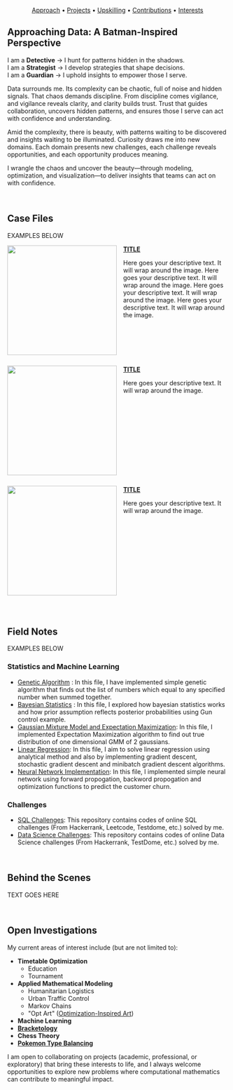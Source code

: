 <p align="center">
  <a href="#approaching-data-a-batman-inspired-perspective">Approach</a> • 
  <a href="#case-files">Projects</a> • 
  <a href="#field-notes">Upskilling</a> • 
  <a href="#behind-the-scenes">Contributions</a> • 
  <a href="#open-investigations">Interests</a>
</p>

## Approaching Data: A Batman-Inspired Perspective

I am a **Detective**  → I hunt for patterns hidden in the shadows.  
I am a **Strategist** → I develop strategies that shape decisions.  
I am a **Guardian**   → I uphold insights to empower those I serve.

Data surrounds me. Its complexity can be chaotic, full of noise and hidden signals. That chaos demands discipline. From discipline comes vigilance, and vigilance reveals clarity, and clarity builds trust. Trust that guides collaboration, uncovers hidden patterns, and ensures those I serve can act with confidence and understanding.

Amid the complexity, there is beauty, with patterns waiting to be discovered and insights waiting to be illuminated. Curiosity draws me into new domains. Each domain presents new challenges, each challenge reveals opportunities, and each opportunity produces meaning.

I wrangle the chaos and uncover the beauty—through modeling, optimization, and visualization—to deliver insights that teams can act on with confidence.

<br />

## Case Files

EXAMPLES BELOW

<img src="https://github.com/archd3sai/Portfolio/blob/master/Images/telecom.jpg" align="left" width="250" style="margin-right: 15px; margin-bottom: 10px;">

**[TITLE](https://github.com/archd3sai/Customer-Survival-Analysis-and-Churn-Prediction)**

Here goes your descriptive text. It will wrap around the image. Here goes your descriptive text. It will wrap around the image. Here goes your descriptive text. It will wrap around the image. Here goes your descriptive text. It will wrap around the image.
<br clear="all">

<img src="https://github.com/archd3sai/Portfolio/blob/master/Images/telecom.jpg" align="left" width="250" style="margin-right: 15px; margin-bottom: 10px;">

**[TITLE](https://github.com/archd3sai/Customer-Survival-Analysis-and-Churn-Prediction)**

Here goes your descriptive text. It will wrap around the image.
<br clear="all">

<img src="https://github.com/archd3sai/Portfolio/blob/master/Images/telecom.jpg" align="left" width="250" style="margin-right: 15px; margin-bottom: 10px;">

**[TITLE](https://github.com/archd3sai/Customer-Survival-Analysis-and-Churn-Prediction)**

Here goes your descriptive text. It will wrap around the image.
<br clear="all">

<br />

## Field Notes

EXAMPLES BELOW

### Statistics and Machine Learning
- [Genetic Algorithm](https://github.com/archd3sai/Statistical-Methods/blob/master/genetic-algorithm.ipynb) : In this file, I have implemented simple genetic algorithm that finds out the list of numbers which equal to any specified number when summed together.
- [Bayesian Statistics](https://github.com/archd3sai/Statistical-Methods/blob/master/Bayesian%20Statistics.ipynb) : In this file, I explored how bayesian statistics works and how prior assumption reflects posterior probabilities using Gun control example. 
- [Gaussian Mixture Model and Expectation Maximization](https://github.com/archd3sai/Statistical-Methods/blob/master/GMM-EM.ipynb): In this file, I implemented Expectation Maximization algorithm to find out true distribution of one dimensional GMM of 2 gaussians.
- [Linear Regression](https://github.com/archd3sai/Statistical-Methods/blob/master/Linear%20Regression.ipynb): In this file, I aim to solve linear regression using analytical method and also by implementing gradient descent, stochastic gradient descent and minibatch gradient descent algorithms. 
- [Neural Network Implementation](https://github.com/archd3sai/Statistical-Methods/blob/master/NN%20Implementation.ipynb): In this file, I implemented simple neural network using forward propogation, backword propogation and optimization functions to predict the customer churn.
 
### Challenges
- [SQL Challenges](https://github.com/archd3sai/SQL): This repository contains codes of online SQL challenges (From Hackerrank, Leetcode, Testdome, etc.) solved by me.
- [Data Science Challenges](https://github.com/archd3sai/DS-Challenges): This repository contains codes of online Data Science challenges (From Hackerrank, TestDome, etc.) solved by me.
 
<br />

## Behind the Scenes

TEXT GOES HERE

<br />

## Open Investigations

My current areas of interest include (but are not limited to):

- **Timetable Optimization**
  - Education
  - Tournament
- **Applied Mathematical Modeling**
  - Humanitarian Logistics
  - Urban Traffic Control
  - Markov Chains
  - "Opt Art" ([Optimization-Inspired Art](https://www.jstor.org/stable/j.ctvh8qxtt))
- **Machine Learning**
- **[Bracketology](https://www.researchgate.net/publication/228435078_Bracketology_How_can_math_help)**
- **Chess Theory**
- **[Pokemon Type Balancing](https://www.youtube.com/watch?v=f4OY4qhCI04)**

I am open to collaborating on projects (academic, professional, or exploratory) that bring these interests to life, and I always welcome opportunities to explore new problems where computational mathematics can contribute to meaningful impact.
